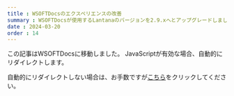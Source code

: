 ```yaml
---
title : WSOFTDocsのエクスペリエンスの改善
summary : WSOFTDocsが使用するLantanaのバージョンを2.9.xへとアップグレードしました。これにより、サイトを開いた際のちらつきやダークモード時の視認性が向上します。
date : 2024-03-20
order : 14
---
```


この記事はWSOFTDocsに移動しました。
JavaScriptが有効な場合、自動的にリダイレクトします。

自動的にリダイレクトしない場合は、お手数ですが[こちら](https://docs.wsoft.ws/products/docs/experience-updates/)をクリックしてください。

<script>window.location.href('https://docs.wsoft.ws/products/docs/experience-updates/')</script>